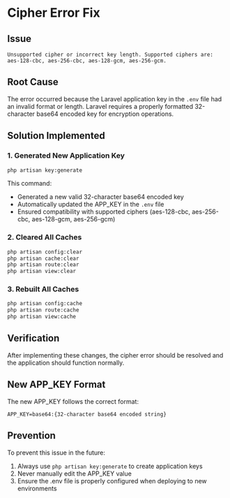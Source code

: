 # Cipher Error Fix

## Issue
```
Unsupported cipher or incorrect key length. Supported ciphers are: aes-128-cbc, aes-256-cbc, aes-128-gcm, aes-256-gcm.
```

## Root Cause
The error occurred because the Laravel application key in the `.env` file had an invalid format or length. Laravel requires a properly formatted 32-character base64 encoded key for encryption operations.

## Solution Implemented

### 1. Generated New Application Key
```bash
php artisan key:generate
```

This command:
- Generated a new valid 32-character base64 encoded key
- Automatically updated the APP_KEY in the `.env` file
- Ensured compatibility with supported ciphers (aes-128-cbc, aes-256-cbc, aes-128-gcm, aes-256-gcm)

### 2. Cleared All Caches
```bash
php artisan config:clear
php artisan cache:clear
php artisan route:clear
php artisan view:clear
```

### 3. Rebuilt All Caches
```bash
php artisan config:cache
php artisan route:cache
php artisan view:cache
```

## Verification
After implementing these changes, the cipher error should be resolved and the application should function normally.

## New APP_KEY Format
The new APP_KEY follows the correct format:
```
APP_KEY=base64:{32-character base64 encoded string}
```

## Prevention
To prevent this issue in the future:
1. Always use `php artisan key:generate` to create application keys
2. Never manually edit the APP_KEY value
3. Ensure the .env file is properly configured when deploying to new environments